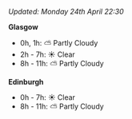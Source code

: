 *Updated: Monday 24th April 22:30*

**Glasgow**

* 0h, 1h: :partly_sunny: Partly Cloudy
* 2h - 7h: :sunny: Clear
* 8h - 11h: :partly_sunny: Partly Cloudy

**Edinburgh**

* 0h - 7h: :sunny: Clear
* 8h - 11h: :partly_sunny: Partly Cloudy
